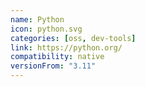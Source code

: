 ```yaml
---
name: Python
icon: python.svg
categories: [oss, dev-tools]
link: https://python.org/
compatibility: native
versionFrom: "3.11"
---
```


